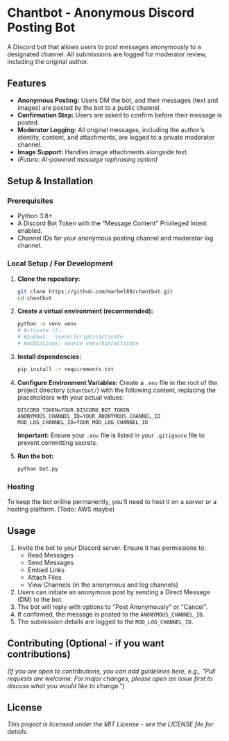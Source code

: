 # Chantbot - Anonymous Discord Posting Bot

A Discord bot that allows users to post messages anonymously to a designated channel.
All submissions are logged for moderator review, including the original author.

## Features

*   **Anonymous Posting:** Users DM the bot, and their messages (text and images) are posted by the bot to a public channel.
*   **Confirmation Step:** Users are asked to confirm before their message is posted.
*   **Moderator Logging:** All original messages, including the author's identity, content, and attachments, are logged to a private moderator channel.
*   **Image Support:** Handles image attachments alongside text.
*   *(Future: AI-powered message rephrasing option)*

## Setup & Installation

### Prerequisites

*   Python 3.8+
*   A Discord Bot Token with the "Message Content" Privileged Intent enabled.
*   Channel IDs for your anonymous posting channel and moderator log channel.

### Local Setup / For Development

1.  **Clone the repository:**
    ```bash
    git clone https://github.com/marbel89/chantbot.git
    cd chantbot
    ```

2.  **Create a virtual environment (recommended):**
    ```bash
    python -m venv venv
    # Activate it:
    # Windows: .\venv\Scripts\activate
    # macOS/Linux: source venv/bin/activate
    ```

3.  **Install dependencies:**
    ```bash
    pip install -r requirements.txt
    ```

4.  **Configure Environment Variables:**
    Create a `.env` file in the root of the project directory (`chantbot/`) with the following content, replacing the placeholders with your actual values:
    ```env
    DISCORD_TOKEN=YOUR_DISCORD_BOT_TOKEN
    ANONYMOUS_CHANNEL_ID=YOUR_ANONYMOUS_CHANNEL_ID
    MOD_LOG_CHANNEL_ID=YOUR_MOD_LOG_CHANNEL_ID
    ```
    **Important:** Ensure your `.env` file is listed in your `.gitignore` file to prevent committing secrets.

5.  **Run the bot:**
    ```bash
    python bot.py
    ```

### Hosting 

To keep the bot online permanently, you'll need to host it on a server or a hosting platform. (Todo: AWS maybe)


## Usage

1.  Invite the bot to your Discord server. Ensure it has permissions to:
    *   Read Messages
    *   Send Messages
    *   Embed Links
    *   Attach Files
    *   View Channels (in the anonymous and log channels)
2.  Users can initiate an anonymous post by sending a Direct Message (DM) to the bot.
3.  The bot will reply with options to "Post Anonymously" or "Cancel".
4.  If confirmed, the message is posted to the `ANONYMOUS_CHANNEL_ID`.
5.  The submission details are logged to the `MOD_LOG_CHANNEL_ID`.

## Contributing (Optional - if you want contributions)

*(If you are open to contributions, you can add guidelines here, e.g., "Pull requests are welcome. For major changes, please open an issue first to discuss what you would like to change.")*

## License

*This project is licensed under the MIT License - see the LICENSE file for details.*
